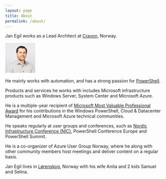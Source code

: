 ```yaml
---
layout: page
title: About
permalink: /about/
---
```


Jan Egil works as a Lead Architect at [Crayon](https://www.crayon.com), Norway.

![alt](/images/Jan_Egil_Ring_96_x_96.jpg)

He mainly works with automation, and has a strong passion for [PowerShell](https://msdn.microsoft.com/en-us/powershell).

Products and services he works with includes Microsoft infrastructure products such as Windows Server, System Center and Microsoft Azure.

He is a multiple-year recipient of [Microsoft Most Valuable Professional Award](https://mvp.microsoft.com/en-us/PublicProfile/4030604?fullName=Jan%20Egil%20%20Ring) for his contributions in the Windows PowerShell, Cloud & Datacenter Management and Microsoft Azure technical communities.

He speaks regularly at user groups and conferences, such as [Nordic Infrastructure Conference (NIC)](http://www.nicconf.com), PowerShell Conference Europe and PowerShell Summit.

He is a co-organizer of Azure User Group Norway, where he along with other community members host meetings and deliver content on a regular basis.

Jan Egil lives in [Lørenskog](https://en.wikipedia.org/wiki/L%C3%B8renskog), Norway with his wife Anita and 2 kids Samuel and Selina.